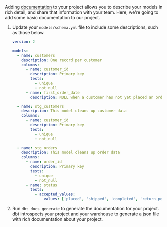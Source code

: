 Adding [documentation](/docs/building-a-dbt-project/documentation) to your project allows you to describe your models in rich detail, and share that information with your team. Here, we're going to add some basic documentation to our project.

1. Update your `models/schema.yml` file to include some descriptions, such as those below.

    <File name='models/schema.yml'>

    ```yaml
    version: 2

    models:
      - name: customers
        description: One record per customer
        columns:
          - name: customer_id
            description: Primary key
            tests:
              - unique
              - not_null
          - name: first_order_date
            description: NULL when a customer has not yet placed an order.

      - name: stg_customers
        description: This model cleans up customer data
        columns:
          - name: customer_id
            description: Primary key
            tests:
              - unique
              - not_null

      - name: stg_orders
        description: This model cleans up order data
        columns:
          - name: order_id
            description: Primary key
            tests:
              - unique
              - not_null
          - name: status
            tests:
              - accepted_values:
                  values: ['placed', 'shipped', 'completed', 'return_pending', 'returned']

    ```

    </File>

2. Run `dbt docs generate` to generate the documentation for your project. dbt introspects your project and your warehouse to generate a json file with rich documentation about your project.

